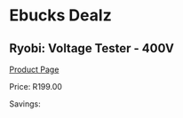 
# Ebucks Dealz
## Ryobi: Voltage Tester - 400V
[Product Page](https://www.ebucks.com/web/shop/productSelected.do?prodId=335449875&catId=1234935127)

Price: R199.00

Savings: 


	